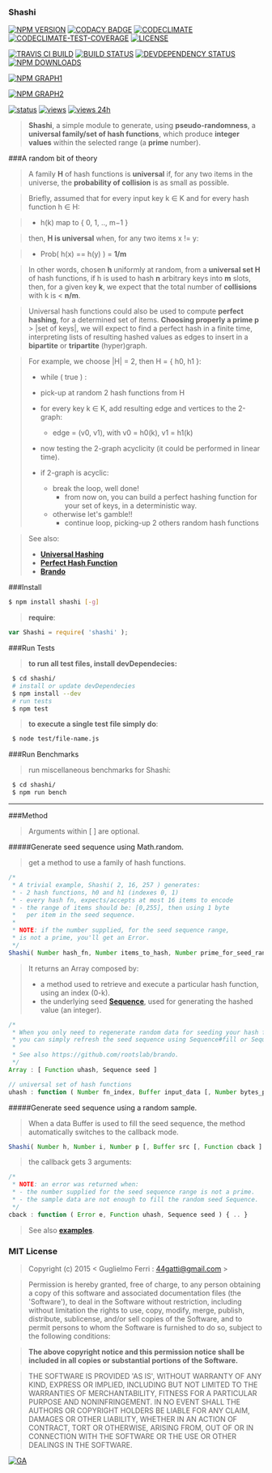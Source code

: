 ### Shashi

[![NPM VERSION](http://img.shields.io/npm/v/shashi.svg?style=flat)](https://www.npmjs.org/package/shashi)
[![CODACY BADGE](https://img.shields.io/codacy/b18ed7d95b0a4707a0ff7b88b30d3def.svg?style=flat)](https://www.codacy.com/public/44gatti/shashi)
[![CODECLIMATE](http://img.shields.io/codeclimate/github/rootslab/shashi.svg?style=flat)](https://codeclimate.com/github/rootslab/shashi)
[![CODECLIMATE-TEST-COVERAGE](https://img.shields.io/codeclimate/coverage/github/rootslab/shashi.svg?style=flat)](https://codeclimate.com/github/rootslab/shashi)
[![LICENSE](http://img.shields.io/badge/license-MIT-blue.svg?style=flat)](https://github.com/rootslab/shashi#mit-license)

[![TRAVIS CI BUILD](http://img.shields.io/travis/rootslab/shashi.svg?style=flat)](http://travis-ci.org/rootslab/shashi)
[![BUILD STATUS](http://img.shields.io/david/rootslab/shashi.svg?style=flat)](https://david-dm.org/rootslab/shashi)
[![DEVDEPENDENCY STATUS](http://img.shields.io/david/dev/rootslab/shashi.svg?style=flat)](https://david-dm.org/rootslab/shashi#info=devDependencies)
[![NPM DOWNLOADS](http://img.shields.io/npm/dm/shashi.svg?style=flat)](http://npm-stat.com/charts.html?package=shashi)

[![NPM GRAPH1](https://nodei.co/npm-dl/shashi.png)](https://nodei.co/npm/shashi/)

[![NPM GRAPH2](https://nodei.co/npm/shashi.png?downloads=true&downloadRank=true&stars=true)](https://nodei.co/npm/shashi/)

[![status](https://sourcegraph.com/api/repos/github.com/rootslab/shashi/.badges/status.png)](https://sourcegraph.com/github.com/rootslab/shashi)
[![views](https://sourcegraph.com/api/repos/github.com/rootslab/shashi/.counters/views.png)](https://sourcegraph.com/github.com/rootslab/shashi)
[![views 24h](https://sourcegraph.com/api/repos/github.com/rootslab/shashi/.counters/views-24h.png)](https://sourcegraph.com/github.com/rootslab/shashi)

> __Shashi__, a simple module to generate, using __pseudo-randomness__, a __universal family/set of hash functions__, which produce __integer values__ within the selected range (a __prime__ number).

###A random bit of theory

> A family __H__ of hash functions is __universal__ if, for any two items in the universe, the __probability of collision__ is as small as possible.

> Briefly, assumed that for every input key k ∈ K and for every hash function h ∈ H:

> - h(k) map to { 0, 1, .., m−1 }

> then, __H is universal__ when, for any two items x != y:

> - Prob( h(x) == h(y) ) = __1/m__

> In other words, chosen __h__ uniformly at random, from a __universal set H__ of hash functions, if h is
> used to hash __n__ arbitrary keys into __m__ slots, then, for a given key __k__, we expect that the total
> number of __collisions__ with k is < __n/m__.

> Universal hash functions could also be used to compute __perfect hashing__, for a determined set of items.
> __Choosing properly a prime p__ > |set of keys|, we will expect to find a perfect hash in a finite
> time, interpreting lists of resulting hashed values as edges to insert in a __bipartite__ or __tripartite__
> (hyper)graph.

> For example, we choose |H| = 2, then H = { h0, h1 }:
>
> - while ( true ) :
>  - pick-up at random 2 hash functions from H
>
>  - for every key k ∈ K, add resulting edge and vertices to the 2-graph:
>    - edge = (v0, v1), with v0 = h0(k), v1 = h1(k)
>
>  - now testing the 2-graph acyclicity (it could be performed in linear time).
>  - if 2-graph is acyclic:
>    - break the loop, well done!
>      - from now on, you can build a perfect hashing function for your set of keys,
>        in a deterministic way.
>    - otherwise let's gamble!!
>      - continue loop, picking-up 2 others random hash functions

> See also:
> - __[Universal Hashing](http://en.wikipedia.org/wiki/Universal_hashing)__
> - __[Perfect Hash Function](http://en.wikipedia.org/wiki/Perfect_hash_function)__
> - __[Brando](https://github.com/rootslab/brando)__

###Install

```bash
$ npm install shashi [-g]
```
> __require__:

```javascript
var Shashi = require( 'shashi' );
```
###Run Tests

> __to run all test files, install devDependecies:__

```bash
 $ cd shashi/
 # install or update devDependecies
 $ npm install --dev
 # run tests
 $ npm test
```
> __to execute a single test file simply do__:

```bash
 $ node test/file-name.js
```
###Run Benchmarks

> run miscellaneous benchmarks for Shashi:

```bash
 $ cd shashi/
 $ npm run bench
```
----------------------------------------------------------------------------------------------

###Method

> Arguments within [ ] are optional.

#####Generate seed sequence using Math.random.

> get a method to use a family of hash functions.

```javascript
/*
 * A trivial example, Shashi( 2, 16, 257 ) generates:
 * - 2 hash functions, h0 and h1 (indexes 0, 1)
 * - every hash fn, expects/accepts at most 16 items to encode
 * - the range of items should be: [0,255], then using 1 byte
 *   per item in the seed sequence.
 *
 * NOTE: if the number supplied, for the seed sequence range,
 * is not a prime, you'll get an Error.
 */
Shashi( Number hash_fn, Number items_to_hash, Number prime_for_seed_range ) : Array
```

> It returns an Array composed by:
> - a method used to retrieve and execute a particular hash function, using an index (0-k).
> - the underlying seed __[Sequence](https://github.com/rootslab/brando)__, used for generating the hashed value (an integer).

```javascript
/*
 * When you only need to regenerate random data for seeding your hash functions,
 * you can simply refresh the seed sequence using Sequence#fill or Sequence#parse.
 *
 * See also https://github.com/rootslab/brando.
 */
Array : [ Function uhash, Sequence seed ]

// universal set of hash functions
uhash : function ( Number fn_index, Buffer input_data [, Number bytes_per_item ] )
```

#####Generate seed sequence using a random sample.

> When a data Buffer is used to fill the seed sequence, the method automatically switches to the callback mode.

```javascript
Shashi( Number h, Number i, Number p [, Buffer src [, Function cback ] ] ) : undefined
```
> the callback gets 3 arguments:

```javascript
/*
 * NOTE: an error was returned when:
 * - the number supplied for the seed sequence range is not a prime.
 * - the sample data are not enough to fill the random seed Sequence.
 */
cback : function ( Error e, Function uhash, Sequence seed ) { .. }
```
> See also __[examples](example/)__.

### MIT License

> Copyright (c) 2015 &lt; Guglielmo Ferri : 44gatti@gmail.com &gt;

> Permission is hereby granted, free of charge, to any person obtaining
> a copy of this software and associated documentation files (the
> 'Software'), to deal in the Software without restriction, including
> without limitation the rights to use, copy, modify, merge, publish,
> distribute, sublicense, and/or sell copies of the Software, and to
> permit persons to whom the Software is furnished to do so, subject to
> the following conditions:

> __The above copyright notice and this permission notice shall be
> included in all copies or substantial portions of the Software.__

> THE SOFTWARE IS PROVIDED 'AS IS', WITHOUT WARRANTY OF ANY KIND,
> EXPRESS OR IMPLIED, INCLUDING BUT NOT LIMITED TO THE WARRANTIES OF
> MERCHANTABILITY, FITNESS FOR A PARTICULAR PURPOSE AND NONINFRINGEMENT.
> IN NO EVENT SHALL THE AUTHORS OR COPYRIGHT HOLDERS BE LIABLE FOR ANY
> CLAIM, DAMAGES OR OTHER LIABILITY, WHETHER IN AN ACTION OF CONTRACT,
> TORT OR OTHERWISE, ARISING FROM, OUT OF OR IN CONNECTION WITH THE
> SOFTWARE OR THE USE OR OTHER DEALINGS IN THE SOFTWARE.

[![GA](https://ga-beacon.appspot.com/UA-53998692-1/shashi/Readme?pixel)](https://github.com/igrigorik/ga-beacon)